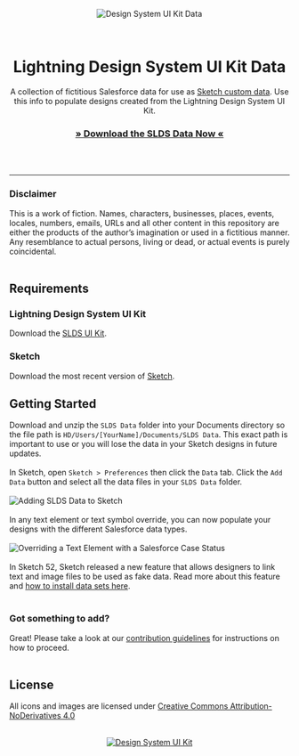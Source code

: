 <p align="center">
<img src="https://user-images.githubusercontent.com/1750832/46512415-b9f5fe00-c808-11e8-9601-02da2bad8eee.png" alt="Design System UI Kit Data" />
</p>
<br />
<h1 align="center" style="border-bottom:none;">Lightning Design System UI Kit Data</h1>
<p align="center">
A collection of fictitious Salesforce data for use as <a href="https://medium.com/sketch-app-sources/using-the-new-data-feature-in-sketch-52-daee8403cabb" target="_blank">Sketch custom data</a>. Use this info to populate designs created from the Lightning Design System UI Kit.
</p>
<h3 align="center"><a href="https://github.com/salesforce-ux/design-system-ui-kit-data/archive/master.zip">» Download the SLDS Data Now «</a></h3>
<br />
<br />

----

### Disclaimer

This is a work of fiction. Names, characters, businesses, places, events, locales, numbers, emails, URLs and all other content in this repository are either the products of the author’s imagination or used in a fictitious manner. Any resemblance to actual persons, living or dead, or actual events is purely coincidental.
<br />
<br />

## Requirements

### Lightning Design System UI Kit

Download the [SLDS UI Kit](https://github.com/salesforce-ux/design-system-ui-kit/archive/master.zip).

### Sketch

Download the most recent version of [Sketch](https://www.sketchapp.com/).


## Getting Started

Download and unzip the `SLDS Data` folder into your Documents directory so the file path is `HD/Users/[YourName]/Documents/SLDS Data`. This exact path is important to use or you will lose the data in your Sketch designs in future updates. 
<br />
<br />
In Sketch, open `Sketch > Preferences` then click the `Data` tab. Click the `Add Data` button and select all the data files in your `SLDS Data` folder.
<br />
<br />
![Adding SLDS Data to Sketch](https://user-images.githubusercontent.com/1750832/46513577-1a3b6e80-c80e-11e8-860d-32d35badca83.png)
<br />
<br />
In any text element or text symbol override, you can now populate your designs with the different Salesforce data types.
<br />
<br />
![Overriding a Text Element with a Salesforce Case Status](https://user-images.githubusercontent.com/1750832/46513941-d3e70f00-c80f-11e8-8599-19850ab37518.png)
<br />
<br />
In Sketch 52, Sketch released a new feature that allows designers to link text and image files to be used as fake data. Read more about this feature and [how to install data sets here](https://medium.com/sketch-app-sources/using-the-new-data-feature-in-sketch-52-daee8403cabb).
<br />
<br />
### Got something to add?

Great! Please take a look at our [contribution guidelines](https://github.com/salesforce-ux/design-system-ui-kit-data/blob/master/CONTRIBUTING.md) for instructions on how to proceed.
<br />
<br />

## License

All icons and images are licensed under [Creative Commons Attribution-NoDerivatives 4.0](https://github.com/salesforce-ux/licenses/blob/master/LICENSE-icons-images.txt)
<br />
<br />
<p align="center">
<a href="https://github.com/salesforce-ux/design-system-ui-kit/archive/master.zip"><img src="https://user-images.githubusercontent.com/1750832/41082860-7ffe3c1c-69e4-11e8-9b0f-813cf9be1395.png" alt="Design System UI Kit" /></a>
</p>
